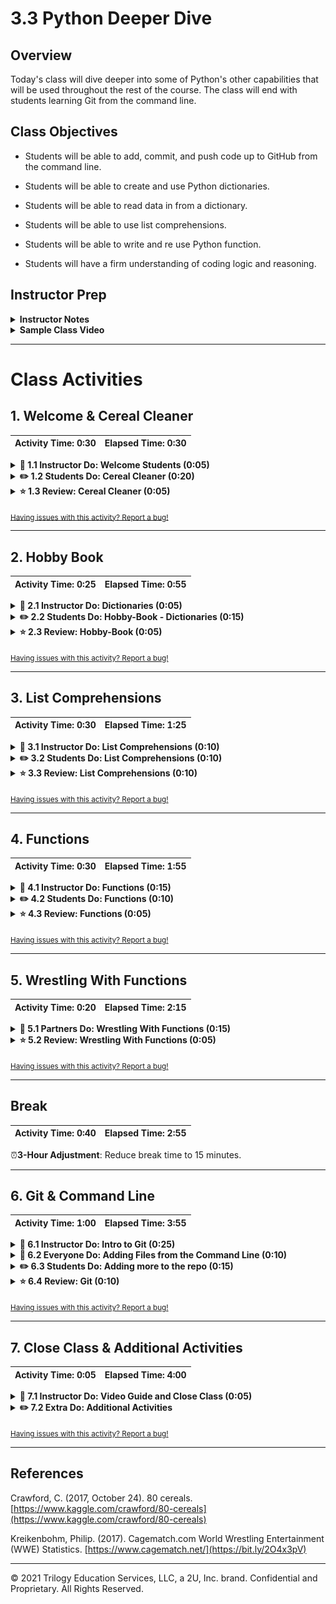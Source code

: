 # 3.3 Python Deeper Dive

## Overview

Today's class will dive deeper into some of Python's other capabilities that will be used throughout the rest of the course. The class will end with students learning Git from the command line.

## Class Objectives

* Students will be able to add, commit, and push code up to GitHub from the command line.

* Students will be able to create and use Python dictionaries.

* Students will be able to read data in from a dictionary.

* Students will be able to use list comprehensions.

* Students will be able to write and re use Python function.

* Students will have a firm understanding of coding logic and reasoning.

## Instructor Prep

<details>
  <summary><strong>Instructor Notes</strong></summary>

* You may find that this lesson falls on a weekday due to a holiday shifting the course schedule. In this case, we have provided notes within the LP that will allow you to **easily adjust the length of the lesson to fit into a weekday class**.

  * Be on the lookout for a **3-Hour Adjustment** note at the top of activities in this Lesson Plan. If this class is being taught on a weekday, please utilize the directions found in the note. Keep in mind that breaks will be reduced from 40 minutes to the typical 15 minutes for a weekday class as well.

  * Shortening these activities could potentially limit the students' ability to finish them, so please remind them to utilize office hours to clear up any questions they may have.

* The first part of today's class will continue to move along with Python, starting with a warm up exercises then moving into dictionaries, list comprehensions and functions.

* Some students may still be struggling with the pace and concepts of Python, make sure TAs are circulating and giving extra attention to the students who need it. If class is moving ahead of schedule there may be extra time for students to either tackle some additional attached problems, or serve as a review for those that are struggling.

* The last part of class will finish with Github and Git from the command line. Make sure students are comfortable creating repos, adding, committing, and pushing files up. This will be how they will interact Github from now on and will continue to submit homework up to bootcamp spot.

* Please reference our [Student FAQ](../../../05-Instructor-Resources/README.md#unit-03-python) for answers to questions frequently asked by students of this program. If you have any recommendations for additional questions, feel free to log an issue or a pull request with your desired additions.

* When the lesson plan calls for files to be sent to students there are a few ways to do so. For the first couple of weeks it may be easiest to use Slack, but as the files and directories get more complex you may look to try alternate methods such as pushing and pulling from GitHub/GitLab and sending out the link, using a file storage like google drive, or zipping up files and continuing to Slack out. Please use whatever method you find most comfortable for sending files out to students.

* Lastly, as a reminder these slideshows are for instructor use only - when distributing slides to students, please first export the slides to a PDF file. You may then send out the PDF file.

</details>

<details>
  <summary><strong>Sample Class Video</strong></summary>

* To view an example class lecture visit (Note video may not reflect latest lesson plan): [Class Video](https://codingbootcamp.hosted.panopto.com/Panopto/Pages/Viewer.aspx?id=980912e2-c258-4c65-99e7-a9ae01836842)

</details>

- - -

# Class Activities

## 1. Welcome & Cereal Cleaner

| Activity Time:       0:30 |  Elapsed Time:      0:30  |
|---------------------------|---------------------------|

<details>
  <summary><strong>📣 1.1 Instructor Do: Welcome Students (0:05)</strong></summary>

* Open the [slideshow](https://drive.google.com/open?id=1Oe8Ne3n1k67DRQ4tgxjGZA6rALRkeJAsILIcVXb-o6Q) and use slides 1 - 3 to assist you to welcome students.

* Welcome students to class and let them know today's class will dive deeper into more of Python's capabilities. Today's class will also finish with more usage of Git and Github, particularly how to use the command line to add and commit files.

</details>

<details>
  <summary><strong>✏️ 1.2 Students Do: Cereal Cleaner (0:20)</strong></summary>

* ⏰**3-Hour Adjustment**: Skip this **Students Do** activity and continue on to the review activity.

**NOTE:** If 3 hours adjustment is **observed** please skip slides 4 - 6 and skip to slide 7. If **not observed** use slides 4 - 6 on the [slideshow](https://drive.google.com/open?id=1Oe8Ne3n1k67DRQ4tgxjGZA6rALRkeJAsILIcVXb-o6Q).

* To start today's class off, students will be creating an application that reads in cereal data from a CSV and then prints only those cereals that have more than 5 grams of fiber in them.

* Open up [01-CerealCleaner](Activities/01-Stu_CerealCleaner/Solved/cereal_bonus_solved.py) within the terminal and run the code to show the end results of the application.

  ![Cereal Cleaner Output](Images/01-CerealCleaner_Output.png)

* **Files**

  * [cereal.csv](Activities/01-Stu_CerealCleaner/Resources/cereal.csv)

  * [cereal_bonus.csv](Activities/01-Stu_CerealCleaner/Resources/cereal_bonus.csv)

* **Instructions**

  * Read through `cereal.csv` and find the cereals that contain five grams of fiber or more, printing the data from those rows to the terminal.

* **Hint**

  * Every value within the csv is stored as a string and certain values have a decimal. This means that they will have to be cast to be used.

  * Advise that encoding issues may arise while the code reads the file. Refer to the `encode()` method as a solution for the issue. 

  * `csv.reader` begins reading the csv file at the first row. Explain that `next(csv_reader, None)` will skip the header row.

  * Integers are whole numbers and, as such, cannot contain decimals. Decimal numbers will have to be cast as a `float` or `double`.

* **Bonus**

  * Try the following again but this time using `cereal_bonus.csv`, which does not include a header.

  **Note:** Refer the encoding issues for the bonus part as well. 

</details>

<details>
  <summary><strong>⭐ 1.3 Review: Cereal Cleaner (0:05)</strong></summary>

* ⏰**3-Hour Adjustment**: This review activity is now an **Everyone Do**.

  * Spend only 15 minutes on this activity.

  * Use the review section as guidance for talking points as you live-code along with the students.

  * Be sure to take your time and answer all student questions along the way.

* Open [cereal_solved.py](Activities/01-Stu_CerealCleaner/Solved/cereal_solved.py) and walk through the code with the class, answering whatever questions students have.

* Key points to cover when discussing this activity:

  * The importing of dependencies is done before anything else in the code. This is done to keep the code clean and makes it easier to read/understand in the future.

  * Point out how the variable `cereal_csv_path` is named in a very self-explanatory way. This is to ensure that future developers - including those who originally wrote this application - know precisely what this variable references.

  * The same is true of `csv_reader` which is used to hold the data read in from the CSV file.

  * The `next()` function is placed before the `for` loop to skip over the first row of data - the header.

    ![Cereal Cleaner Output](Images/01-CerealCleaner_Code.png)

  * In order to check through all of the rows in the CSV file and find those that have more than five grams of fiber in them, a `for` loop containing an `if` statement is used.

  * Looking through the CSV file, one would find that the `fiber` column is stored within the 8th column. This means the `if` statement must check values stored at index 7.

* Check with the class to see what methods they used to come up with their solutions before moving onto the next activity.

</details>

<sub>[Having issues with this activity? Report a bug!](https://bit.ly/2UBboWu)</sub>

- - -

## 2. Hobby Book

| Activity Time:       0:25 |  Elapsed Time:      0:55  |
|---------------------------|---------------------------|

<details>
  <summary><strong>📣 2.1 Instructor Do: Dictionaries (0:05)</strong></summary>

* Open the [slideshow](https://drive.google.com/open?id=1Oe8Ne3n1k67DRQ4tgxjGZA6rALRkeJAsILIcVXb-o6Q) and use slides 7 - 15.

* Another data type that is commonly used in Python is the dictionary, or "dict".

* A dictionary is an object that stores a collection of data.

  * Like lists and tuples, dictionaries can contain multiple values and data types within them.

  * Unlike lists and tuples, however, dictionaries store data in key-value pairs. The key in a dictionary is a string that can be referenced in order to collect the value it is associated with.

  * Very similar to a dictionary that contains definitions, the words in the dictionary would be considered the keys, and the definitions of those words would be the values.

* Open up [dictionaries.py](Activities/02-Ins_Dicts/Solved/dictionaries.py) and explain the code that is contained within. Make sure to explain the following:

  * To initialize or create an empty dictionary we use the following syntax, `actors = {}`.

    ``` python
    # Create a dictionary to hold the actor's names.
    actors = {}
    ```

  * Or, you can create a dictionary with the built-in Python `dict()` function, `actors = dict()`.

    ``` python
    # Create a dictionary using the built-in function.
    actors = dict()
    ```

  * Values can be added to dictionaries at declaration by creating a key that is stored within a string, following it with a colon, and then placing the value desired afterwards.

  * Referencing a value within a dictionary is as simple as calling the dictionary and following it up with a pair of brackets containing the key for the value desired.

    ![basic dictionary](Images/02-Dictionary_OneValue.png)

  * Values can also be added to dictionaries by placing the key within single or double quotes inside brackets, and then assigning the key a value, and values can be changed or overwritten by assigning the key a new value.

    ![add value dictionary](Images/02-Dictionary_AddValue.png)

  * Dictionaries can hold multiple pieces of information by following up each key-value pairing with a comma and then placing another key-value pair afterwards.

    * Keys are immutable objects, like integers, floating-point decimals, or strings. Keys cannot be lists or any other type of mutable object.

    * Values in a dictionary can be objects of any type: integers, floating-point decimals, strings, Boolean values, datetime values, and lists.

      ![add value dictionary](Images/02-Dictionary_Lists.png)

  * Items in a list can be accessed in a dictionary first by calling the key and then using indexing to access the item. Assure students they only need a basic understanding of this for now and that when they get into APIs they will get a lot more practice.

    ![access list items dictionary](Images/02-Dictionary_ListIndexing.png)

  * Dictionaries can also contain other dictionaries. In order to access the values inside nested dictionaries, simply add another key to the reference.

    ![Advanced Dictionaries](Images/02-Dictionary_MultiValue.png)

</details>

<details>
  <summary><strong>✏️ 2.2 Students Do: Hobby-Book - Dictionaries (0:15)</strong></summary>

* ⏰**3-Hour Adjustment**: Reduce activity time to 10 minutes.

* Open the [slideshow](https://drive.google.com/open?id=1Oe8Ne3n1k67DRQ4tgxjGZA6rALRkeJAsILIcVXb-o6Q) and use slides 16 - 18.

* Next the students will get practice with creating and accessing their own dictionaries based upon their hobbies.

* Open up [03-HobbyBook](Activities/03-Stu_HobbyBook-Dictionaries/Solved/HobbyBook_Solved.py) within the terminal and run the code to show the end results of the application.

  ![Hobby-Book Solved](Images/03-HobbyBook_Output.png)

* **Instructions:**

  * Create a dictionary that will store the following:

    * Your name
    * Your age
    * A list of a few of your hobbies
    * A dictionary of a few days and the time you wake up on those days

  * Print out your name, how many hobbies you have and a time you get up during the week.

</details>

<details>
  <summary><strong>⭐ 2.3 Review: Hobby-Book (0:05)</strong></summary>

* Open up [03-HobbyBook](Activities/03-Stu_HobbyBook-Dictionaries/Solved/HobbyBook_Solved.py)  and walk through the code, making sure to explain the following:

  * A variable called `my_info` stores the primary dictionary as noted by the curly braces.

  * The keys are "name", "occupation", "age", "hobbies" and "wake-up". Their values are what is stored after the colons with each new key-value pair being separated by a comma.

  * In order to find the number of values stored within the "hobbies" key, the `len()` function is used.

    ![Hobby-Book Solved](Images/03-HobbyBook_Code.png)

</details>

<sub>[Having issues with this activity? Report a bug!](https://bit.ly/2UAhExV)</sub>

- - -

## 3. List Comprehensions

| Activity Time:       0:30 |  Elapsed Time:      1:25  |
|---------------------------|---------------------------|

<details>
  <summary><strong>📣 3.1 Instructor Do: List Comprehensions (0:10)</strong></summary>

* Open the [slideshow](https://drive.google.com/open?id=1Oe8Ne3n1k67DRQ4tgxjGZA6rALRkeJAsILIcVXb-o6Q) and use slides 19 and 20.

* Explain we will be covering a powerful feature of the Python language called **list comprehensions**.

* Remind students that we used `for` loops to iterate through a list, and perform some action for each element.

  * We might, for instance, individually print out each of a user's favorite foods.

* Open [comprehensions.py](Activities/04-Evr_List_Comprehensions/Solved/comprehensions.py) and live code and walk through the different aspects of the code.

* Explain the example with the `fish` variable.

  * Explain that we can treat `fish` like an array, and use a list comprehension to turn it into a list of its constituent letters.

* Explain that we can then use this list of letters to create a new list of capitalized letters, by using a comprehension and calling `upper` on each letter.

* Finally, step through the temperature example.

* Explain that we can filter data in addition to changing it.

  * Explain how adding conditional logic, such as `if statements`, to a list comprehension allows us to select a certain value or range of values.

* Emphasize that this example is just intended to expose students to the flexibility and power of list comprehensions.

* Take a moment to answer any remaining questions before slacking out the example files.

</details>

<details>
  <summary><strong>✏️ 3.2 Students Do: List Comprehensions (0:10)</strong></summary>

* Open the [slideshow](https://drive.google.com/open?id=1Oe8Ne3n1k67DRQ4tgxjGZA6rALRkeJAsILIcVXb-o6Q) and use slides 21 - 23.

* In this activity, you will use list comprehensions to compose a wedding invitation to send to every name on your mailing list.

* **Instructions**:

  * Open the file called `comprehensions.py`.

  * Create a list that prompts the user for the names of five people they know.

  * Run the provided program. Note that nothing forces you to write the name "properly"—e.g., as "Jane" instead of "jAnE". You will use list comprehensions to fix this.

    * First, use list comprehensions to create a new list that contains the lowercase version of each of the names your user provided.

    * Then, use list comprehensions to create a new list that contains the title-cased versions of each of the names in your lower-cased list.

* **Bonuses**

  * Instead of creating a lower-cased list and _then_ a title-cased list, create the title-cased list in a single comprehension.

* **Hints**

  * See the documentation for the [title](https://docs.python.org/3/library/stdtypes.html#str.title) method.

</details>

<details>
  <summary><strong>⭐ 3.3 Review: List Comprehensions (0:10)</strong></summary>

* Open [comprehensions.py](Activities/05-Stu_List_Comprehensions/Solved/comprehensions.py).

* Explain that the first code block simply declares a list to store names in, and then collects five names from the user.

* Ask a student to explain how to generate a list of lower-cased names.

  * Explain that we can use a list comprehension that calls `lower` on each name in the  list.

* Ask a student to explain how to generate a list of title-cased names.

  * Explain that we can use a list comprehension that calls `title` on each name in the  list.

* Ask a student to explain how to build the greeting for each sanitized string.

  * Explain that we can inject each name in `titlecased` into a format string.

  * Explain that, if we wanted to build a more complicated string, we would have to use a function, which we'll cover later in today's lesson.

* Finally, explain that we simply use a `for` loop to print every invitation in the `invitations` list.

  * Explain that we use a `for` loop instead of a list comprehension because we are _not_ using `titlecased` to create a new list—rather, we are simply performing an action for each item in `titlecased`.

* Take a moment to answer any remaining questions before slacking out the solution and moving on.

</details>

<sub>[Having issues with this activity? Report a bug!](https://bit.ly/2R3u3Iq)</sub>

- - -

## 4. Functions

| Activity Time:       0:30 |  Elapsed Time:      1:55  |
|---------------------------|---------------------------|

<details>
  <summary><strong>📣 4.1 Instructor Do: Functions (0:15)</strong></summary>

* Open the [slideshow](https://drive.google.com/open?id=1Oe8Ne3n1k67DRQ4tgxjGZA6rALRkeJAsILIcVXb-o6Q) and use slides 24 - 26.

* **Files**:

  * [functions.py](Activities/06-Evr_Functions/Solved/functions.py)

* Explain the [DRY](https://en.wikipedia.org/wiki/Don%27t_repeat_yourself) concept to students and that we use functions and modules to avoid repeating code.

  * Ask a student (or: the class) if there are any disadvantages to writing code that does the same thing in three different places.

  * Explain that, if we write the same code in different places, and expect it to behave the same everywhere, we have to update it in several places whenever we make a change.

  * Point out that this can become unwieldy quickly: In large code-bases, copying code in multiple places would often require us to waste time making the _same_ change in several places, _and_ add the extra overhead of forcing us to keep track of duplicated code.

  * This is the motivation for the mantra of **D**on't **R**epeat **Y**ourself, or DRY.

* Live code and walk through the different function examples in `functions.py`.

* Show the basic anatomy of a function:

  ```python
  def name(parameters):
    # code goes here
    return
  ```

  * Explain that we use the keyword `def` to define a function, that `foo` is the name of the function, and that the parentheses that follow also indicate that `foo` is a function. Also bring to your students attention the colon at the end of the line.

  * Run the function in the console to demonstrate.

* Remind students that functions are a way for us to give a name to a set of instructions we want to be able to repeat.

* Point out that we use block indentation for the function body.

* Point out that we can pass data to functions through parameters and arguments.

* Walk through this code:

  ```python
   def show(message):
     print(message)
  ```

  * Explain that `message` is the data that we give the function, with which it _does_ something.

  * Explain that we first **defined** the function, but did not **run** it, in much the same way that having the blueprint of a house is not the same thing as living inside one.

  * Explain that we actually **run** the function with the following code:
    ```python
    show("Hello, World!")
    ```
  * Explain that calling a function is a synonym for running it. So when we say we call a function, it simply means that we are running, or executing, it.

* Ask a student to articulate the relationship between `message` (in the function declaration) and "Hello, World!" (in the function call).

  * Explain that a **parameter** is the name of a variable in a function while an **argument** is the value that you pass to the parameter.

* Explain that parameters allow us to run that set of instructions on _different_ inputs, which is what allows us to get different outputs.

* To carry the recipe analogy further, consider a recipe for quesadillas. Show and demonstrate the `make_quesadilla()` function in the code. Parts of the recipe are _always_ the same (they are the "function body"), but we can choose to make the recipe with, for instance, either chicken _or_ beef (our "arguments").

  * Warn students that arguments are positional and position matters! `make_quesadilla("sour cream", "beef")` will return `"Here is a sour cream quesadilla with beef"`.

* Explain that we can make parameters optional if we specify a default parameter. Go over the following code to illustrate this point:

  ```python
  def make_quesadilla(protein, topping="sour cream"):
    quesadilla = f"Here is a {protein} quesadilla with {topping}"
    print(quesadilla)
  ```

  * Explain that `topping="sour cream"` makes "sour cream" our default `topping`. That is, if no topping is specified as an argument when the function is called, the function will supply "sour cream" as the `topping`. Demonstrate what happens when we call the `make_quesadilla` function without a `topping` as an argument, as well as what happens when the function is called with a specific `topping` argument:

    * `make_quesadilla("chicken")`
    * `make_quesadilla("beef", "guacamole")`


* Explain that we can return data with the return statement:

  ```python
  def square(number):
    return number * number
  ```

  * Ask a student to explain the features of this function.

  * Point out that we often calculate values inside of functions.

  * Explain that, to get that value back when the function is done, we use the `return` keyword. In this case, it returns the `squared value`.

* Explain that we can save the returned value. Run, or have a student explain, the following line of code:

  ```python
  squared = square(2)
  print(squared)
  ```

* Explain that we can print the return value of a function also.

  ```python
  print(square(2))
  print(square(3))
  ```

</details>

<details>
  <summary><strong>✏️ 4.2 Students Do: Functions (0:10)</strong></summary>

* Open the [slideshow](https://drive.google.com/open?id=1Oe8Ne3n1k67DRQ4tgxjGZA6rALRkeJAsILIcVXb-o6Q) and use slides 27 - 29.

* **Files**:

  * [Unsolved/main.py](Activities/07-Stu_Functions/Unsolved/main.py)

* **Instructions**:

  * Write a function called `average` that accepts a list of numbers as a single argument.

    * The function `average` should return the arithmetic [mean](https://en.wikipedia.org/wiki/Arithmetic_mean) (average) for a list of numbers.

  * Test your function by calling it with different values and printing the results.

* **Hints**

  * [Arithmetic Mean (Average)](https://en.wikipedia.org/wiki/Arithmetic_mean)

</details>

<details>
  <summary><strong>⭐ 4.3 Review: Functions (0:05)</strong></summary>

* Open [Solved/main.py](Activities/07-Stu_Functions/Solved/main.py) and walk through the solution.

* Explain that we define a function called `average` that accepts a single parameter called **numbers**.

* Point out that we can define variables inside of the function body that are typically only used inside of the function. `length = len(numbers)`

* Explain that we could have created another variable called `average` and returned that variable, but we can actually just return the results from `sum / length`.

  * Explain that `sum / length` is first evaluated and then that value is returned.

* Explain that we want to test our code by calling the function with test data and printing the results.

</details>

<sub>[Having issues with this activity? Report a bug!](https://bit.ly/2R5MInc)</sub>

- - -

## 5. Wrestling With Functions

| Activity Time:       0:20 |  Elapsed Time:      2:15  |
|---------------------------|---------------------------|

<details>
  <summary><strong>👥 5.1 Partners Do: Wrestling With Functions (0:15)</strong></summary>

* ⏰**3-Hour Adjustment**: Skip this **Partners Do** activity and continue on to the review activity.

**NOTE:** If 3 hours adjustment is **observed** please skip slides 30 - 31 and skip to slide 32. If **not observed** use slides 30 - 31 on the [slideshow](https://drive.google.com/open?id=1Oe8Ne3n1k67DRQ4tgxjGZA6rALRkeJAsILIcVXb-o6Q).

* Within the world of wrestling, there are winners and there are losers. Winners are labeled as "Superstars" while the losers receive the lowly title of "Jobber". Using a function, create the code necessary to search through a list of wrestlers, determine their win, loss, and draw percentages.

![Wrestling Functions](Images/13-WrestlingFunctions_Run.gif)

* After opening up the [08-Par_WrestlingWithFunctions/wrestling_functions.py](Activities/08-Par_WrestlingWithFunctions/Solved/wrestling_functions.py) of this activity in order to show students how their application should function, send out the following files and instructions.

* **Files:**

  * [08-Par_WrestlingWithFunctions/wrestling_functions.py](Activities/08-Par_WrestlingWithFunctions/Unsolved/wrestling_functions.py)

  * [WWE-Data-2016.csv](Activities/08-Par_WrestlingWithFunctions/Resources/WWE-Data-2016.csv)

* **Instructions:**

  * Analyze the code and CSV provided, looking specifically for what needs to still be added to the application.

    * Explain that `header = next(reader)` will read the header row from the csv file.

  * Using the starter code provided, create a function called `print_percentages` which takes in a parameter called `wrestler_data` and does the following:

    * Uses the data stored within `wrestler_data` to calculate the percentage of matches the wrestler won, lost, and drew over the course of a year.

    * Prints out the stats for the wrestler to the terminal.

* **Bonus:**

  * Still within the `print_percentages()` function, create a conditional that checks a wrestler's loss percentage and prints either "Jobber" to the screen if the number was greater than fifty or "Superstar" if the number was less than 50.

</details>

<details>
  <summary><strong>⭐ 5.2 Review: Wrestling With Functions (0:05)</strong></summary>

* ⏰**3-Hour Adjustment**: This review activity is now an **Everyone Do**.

  * Spend only 10 minutes on this activity.

  * Use the review section as guidance for talking points as you live-code along with the students.

  * Be sure to take your time and answer all student questions along the way.

* Open and send out the file [08-Par_WrestlingWithFunctions/wrestling_functions.py](Activities/08-Par_WrestlingWithFunctions/Solved/wrestling_functions.py) from the previous activity and go over the code line by line with the class, answering whatever questions they may have.

* Key points to cover in this activity:

  * Looking through the CSV data beforehand was key to figuring out how to calculate the total number of matches wrestled. Doing so would have told students what each index within a row referred to.

  * Even though `row` is the variable being passed into the function, `wrestler_data` is still used within the function itself. The data within `row` is essentially moved into `wrestler_data` for usage within the function.

  ![Wrestling Functions](Images/14-WrestlingFunctions_Code.png)

</details>

<sub>[Having issues with this activity? Report a bug!](https://bit.ly/2UZd4Z5)</sub>

- - -

## Break

| Activity Time:       0:40 |  Elapsed Time:      2:55  |
|---------------------------|---------------------------|

⏰**3-Hour Adjustment**: Reduce break time to 15 minutes.

- - -

## 6. Git & Command Line

| Activity Time:       1:00 |  Elapsed Time:      3:55  |
|---------------------------|---------------------------|

<details>
  <summary><strong>📣 6.1 Instructor Do: Intro to Git (0:25)</strong></summary>

* Explain to students that so far GitHub has really only been used as a sort of drop box to store our files. Although GitHub works well this way, it has far greater capability. Today there will be a deeper dive into what Git is and how to use it through the terminal to interact with Github.

* **N.B.**: If teaching with VS Code, consider using the [Git History](https://marketplace.visualstudio.com/items?itemName=donjayamanne.githistory) extension to illustrate this section's concepts.

![Visualizing Git histories with the Git History plugin](https://raw.githubusercontent.com/DonJayamanne/gitHistoryVSCode/main/images/gitLogv2.gif)

* Open the [slideshow](https://drive.google.com/open?id=1Oe8Ne3n1k67DRQ4tgxjGZA6rALRkeJAsILIcVXb-o6Q) and use slides 34 - 41 and walk through each slide. Explain that Git is essentially a way for us to keep track of our work over time.

  * Explain that, whenever we get another piece of a project working, we can save the change with Git.

  * Explain that this "save" is called a **commit**, and represents a "checkpoint" for our project.

![A commit is a lot like a changelog note](https://cdn-images-1.medium.com/max/1600/1*zj-d8TopjgBml2QVM-672w.jpeg)

* Explain that if we break something in our code while developing, this system allows us to restore the working code from before.

* Explain that since Git remembers these "checkpoints", we can work on several different concerns all at once.

  * Suppose we need to analyze Uber ride data for our project.

  * Explain that we might decide to analyze the average age of riders. Git essentially allows us to write this code, and save it with the name: `age analysis`.

* Emphasize that this code is _different_ from the code we started with, and that it lives separately from it.

  * Explain that in this scenario we have a version of the code, called `main`, which is the "main" version of our code; and a version, called `age analysis`, which contains updates.

* Explain that each version of the code lives on a different **branch**.

  * Explain that a **branch** is essentially a history of changes.

  * Explain that in this case we say that the `age analysis` branch **diverged** from the `main` branch.

  * Take a moment to demonstrate the difference between the files on the `age_analysis` and `main` branches.

* Explain that saving the age analysis code in a different branch gives our teammates a chance to review it for errors and offer suggestions.

* After the proposed change has been reviewed, we can update the `main` branch to include the changes in `age analysis` by doing a **merge**.

* Explain that Historically, the most common name for the main body of a codebase has been **master**. Recently, however, **main** has been gaining in popularity. In fact, GitHub now uses **main** as the default name for its repositories -  as do the projects in this course. Be aware that you might see instances of both throughout your development career, or hear experienced coders use the term "master branch" out of habit."

* Explain that **merging** two branches turns them into one.

* Explain that this is how we can work on new features or bugfixes without making changes to code we know is working.

  * Explain that this also makes easy to work with teammates, as people can avoid stepping on each others' toes by working on different branches.

* Finally, take a moment to review Git's "Snapshot model":

> "...Git thinks of its data more like a set of snapshots of a miniature filesystem. Every time you commit, or save the state of your project in Git, it basically takes a picture of what all your files look like at that moment and stores a reference to that snapshot. To be efficient, if files have not changed, Git doesn’t store the file again, just a link to the previous identical file it has already stored. Git thinks about its data more like a stream of snapshots."

![Git Snapshot Model](https://git-scm.com/book/en/v2/images/snapshots.png)

</details>

<details>
  <summary><strong>🎉 6.2 Everyone Do: Adding Files from the Command Line (0:10)</strong></summary>

* Open the [slideshow](https://drive.google.com/open?id=1Oe8Ne3n1k67DRQ4tgxjGZA6rALRkeJAsILIcVXb-o6Q) and use slides 42 - 44.

* Tell students that so far they have only added files using the GitHub website, which works well when just dealing with one or two files. What happens when multiple files need to be quickly added?

  * The command line comes to the rescue!

* Have students follow along with creating a repo and adding files with Terminal/git-bash.

  * Create a new repo.

  * From repo page, click the green box in the top right "Clone or download", select "Use SSH" and copy the link to the clipboard.

  ![clone repo](Images/GitClone.gif)

  * Open terminal (or git-bash for Windows users) and navigate to the home folder using `cd ~`.

  * Type in `git clone <repository link>` in the terminal to clone the repo to the current directory. Once this has run, everyone should now see a folder with the same name as the repo.

    ![terminal clone](Images/GitClone_command.png)

  * Open the folder in VS Code and create two python script files named `script01.py` and `script02.py`.

  * Once the files have been created, open up Terminal/git-bash and navigate to the repo folder. Run the following lines and explain each as you go through them.

  ```bash
  # Displays that status of files in the folder
  git status

  # Adds all the files into a staging area
  git add .

  # Check that thr files were added correctly
  git status

  # Commits all the files to your repo and adds a message
  git commit -m <add commit message here>

  # Pushes the changes up to GitHub
  git push origin main
  ```

  * Finally navigate to the repo on [Github.com](https://github.com/) to see that the changes have been pushed up.

* Make sure every student was able to successfully clone a repo, add file to the repo, commit the changes, and then push the changes to Github all from the command line.

</details>

<details>
  <summary><strong>✏️ 6.3 Students Do: Adding more to the repo (0:15)</strong></summary>

* ⏰**3-Hour Adjustment**: Skip this **Students Do** activity and continue on to the review activity.

**NOTE:** If 3 hours adjustment is **observed** please skip slides 45 - 46 and skip to slide 47. If **not observed** use slides 45 - 46 on the [slideshow](https://drive.google.com/open?id=1Oe8Ne3n1k67DRQ4tgxjGZA6rALRkeJAsILIcVXb-o6Q).

* **Instructions**

  * Using the repo that just created, make or add the following changes:

    * Add new lines of code to one of the python files.
    * Create a new folder.
    * Add a file to the newly created folder.
    * Add, commit and push the changes.
    * Delete the new folder.
    * Add, commit and push the changes again.

</details>

<details>
  <summary><strong>⭐ 6.4 Review: Git (0:10)</strong></summary>

* ⏰**3-Hour Adjustment**: This review activity is now an **Everyone Do**.

  * Spend only 15 minutes on this activity.

  * Use the review section as guidance for talking points as you live-code along with the students.

  * Be sure to take your time and answer all student questions along the way.

* Ask students for any questions students may have and take a few minutes to review any commands which weren't clear. Offer to help students with this throughout the day and during office hours.

* Explain to students that this will be the new, primary way of submitting homework to GitHub (no more manual uploads!).

* Reassure them that it's ok if this take some time to figure out. By the end of the course, they will be git ninjas!

* Encourage students to continue to add and commit their activities today into a repo for additional practice.

</details>

<sub>[Having issues with this activity? Report a bug!](https://bit.ly/3bJlf2o)</sub>

- - -

## 7. Close Class & Additional Activities

| Activity Time:       0:05 |  Elapsed Time:      4:00  |
|---------------------------|---------------------------|

<details>
  <summary><strong>📣 7.1 Instructor Do: Video Guide and Close Class (0:05)</strong></summary>

* Open the [slideshow](https://drive.google.com/open?id=1Oe8Ne3n1k67DRQ4tgxjGZA6rALRkeJAsILIcVXb-o6Q) and use slide 48 for **both lessons 7.1 and 7.2.**

* Before finishing up for the night, send out the [Video Guide](../VideoGuide.md) containing walkthroughs of this week's key activities. Encourage students to review them later and utilize office hours if they have further questions.

</details>

<details>
  <summary><strong>✏️ 7.2 Extra Do: Additional Activities</strong></summary>

**Keep slide 47 for this lesson**

* If class finishes ahead of schedule, or during office hours, let students know that there are some additional challenging exercises to work for those that are ready. For students that still have question there will be time to get additional help from TA's and the instructor.

* Supplemental exercises:

  * [ADVANCED_Ins_Set_Operations](Extra_Content/ADVANCED_Ins_Set_Operations)

  * [ADVANCED_Stu_Resume_Analysis](Extra_Content/ADVANCED_Stu_Resume_Analysis)

  * [ADVANCED_Stu_UUID_Generator](Extra_Content/ADVANCED_Stu_UUID_Generator)

  * [Stu_Email](Extra_Content/Stu_Email)

</details>

<sub>[Having issues with this activity? Report a bug!](https://bit.ly/2X35XS4)</sub>

- - -

## References

Crawford, C. (2017, October 24). 80 cereals. [https://www.kaggle.com/crawford/80-cereals](https://www.kaggle.com/crawford/80-cereals)

Kreikenbohm, Philip. (2017). Cagematch.com World Wrestling Entertainment (WWE) Statistics. [https://www.cagematch.net/](https://bit.ly/2O4x3pV)

- - -

© 2021 Trilogy Education Services, LLC, a 2U, Inc. brand. Confidential and Proprietary. All Rights Reserved.
